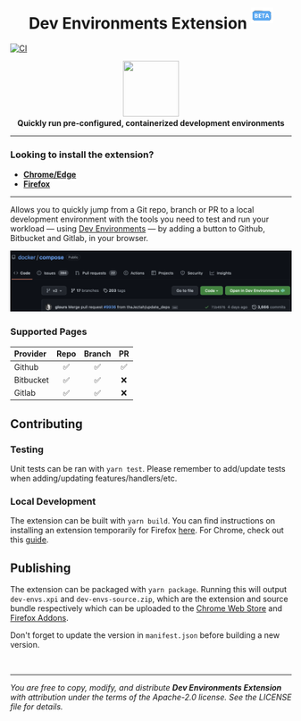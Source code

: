 <h1 align="center">Dev Environments Extension <sup><img width="40" height="28" src="./docs/beta_badge.png" /></sup></h1>

[![CI](https://github.com/docker/dev-envs-extension/actions/workflows/ci.yml/badge.svg)](https://github.com/docker/dev-envs-extension/actions/workflows/ci.yml)

<div align="center">
  <img width="100" height="100" src="https://github.com/docker/awesome-compose/raw/master/icon_devenvs.svg" />
</div>

<div align="center">
  <strong>Quickly run pre-configured, containerized development environments</strong>
</div>

---

### Looking to install the extension?

- [**Chrome/Edge**](https://chrome.google.com/webstore/detail/docker-dev-environments/gnagpachnalcofcblcgdbofnfakdbeka)
- [**Firefox**](https://addons.mozilla.org/en-US/firefox/addon/docker-dev-environments/)

---

Allows you to quickly jump from a Git repo, branch or PR to a local development environment with the tools you need to test and run your workload — using [Dev Environments](https://docs.docker.com/desktop/dev-environments/) — by adding a button to Github, Bitbucket and Gitlab, in your browser.

<img src="./docs/button_github_example.png" />

### Supported Pages

| Provider  |        Repo        |       Branch       |         PR         |
| :-------- | :----------------: | :----------------: | :----------------: |
| Github    | :white_check_mark: | :white_check_mark: | :white_check_mark: |
| Bitbucket | :white_check_mark: | :white_check_mark: |        :x:         |
| Gitlab    | :white_check_mark: | :white_check_mark: |        :x:         |

## Contributing

### Testing

Unit tests can be ran with `yarn test`. Please remember to add/update tests when adding/updating features/handlers/etc.

### Local Development

The extension can be built with `yarn build`. You can find instructions on installing an extension temporarily for Firefox [here](https://extensionworkshop.com/documentation/develop/temporary-installation-in-firefox/). For Chrome, check out this [guide](https://developer.chrome.com/docs/extensions/mv3/getstarted/development-basics/#load-unpacked).

## Publishing

The extension can be packaged with `yarn package`. Running this will output `dev-envs.xpi` and `dev-envs-source.zip`, which are the extension and source bundle respectively which can be uploaded to the [Chrome Web Store](https://chrome.google.com/webstore/category/extensions) and [Firefox Addons](https://addons.mozilla.org/en-US/firefox/).

Don't forget to update the version in `manifest.json` before building a new version.

<br>

---

_You are free to copy, modify, and distribute **Dev Environments Extension** with attribution under the terms of the Apache-2.0 license. See the LICENSE file for details._
